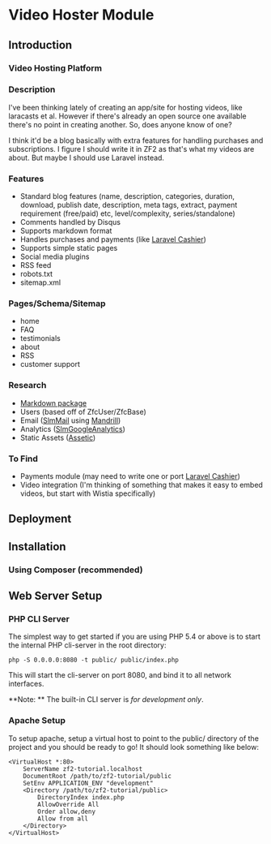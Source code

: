 # Video Hoster Module

## Introduction

### Video Hosting Platform

### Description

I've been thinking lately of creating an app/site for hosting videos, like laracasts et al. However if there's already an open source one available there's no point in creating another. So, does anyone know of one?

I think it'd be a blog basically with extra features for handling purchases and subscriptions. I figure I should write it in ZF2 as that's what my videos are about. But maybe I should use Laravel instead.

### Features

- Standard blog features (name, description, categories, duration, download, publish date, description, meta tags, extract, payment requirement (free/paid) etc, level/complexity, series/standalone)
- Comments handled by Disqus
- Supports markdown format
- Handles purchases and payments (like [Laravel Cashier](https://github.com/laravel/cashier))
- Supports simple static pages
- Social media plugins
- RSS feed
- robots.txt
- sitemap.xml

### Pages/Schema/Sitemap

- home
- FAQ
- testimonials
- about
- RSS
- customer support

### Research

- [Markdown package](https://github.com/maglnet/MaglMarkdown)
- Users (based off of ZfcUser/ZfcBase)
- Email ([SlmMail](https://github.com/juriansluiman/SlmMail) using [Mandrill](https://www.mandrill.com/))
- Analytics ([SlmGoogleAnalytics](https://github.com/juriansluiman/SlmGoogleAnalytics))
- Static Assets ([Assetic](https://github.com/kriswallsmith/assetic))

### To Find

- Payments module (may need to write one or port [Laravel Cashier](https://github.com/laravel/cashier))
- Video integration (I'm thinking of something that makes it easy to embed videos, but start with Wistia specifically)

## Deployment


## Installation


### Using Composer (recommended)


## Web Server Setup


### PHP CLI Server

The simplest way to get started if you are using PHP 5.4 or above is to start the internal PHP cli-server in the root directory:

    php -S 0.0.0.0:8080 -t public/ public/index.php

This will start the cli-server on port 8080, and bind it to all network
interfaces.

**Note: ** The built-in CLI server is *for development only*.

### Apache Setup

To setup apache, setup a virtual host to point to the public/ directory of the
project and you should be ready to go! It should look something like below:

    <VirtualHost *:80>
        ServerName zf2-tutorial.localhost
        DocumentRoot /path/to/zf2-tutorial/public
        SetEnv APPLICATION_ENV "development"
        <Directory /path/to/zf2-tutorial/public>
            DirectoryIndex index.php
            AllowOverride All
            Order allow,deny
            Allow from all
        </Directory>
    </VirtualHost>
